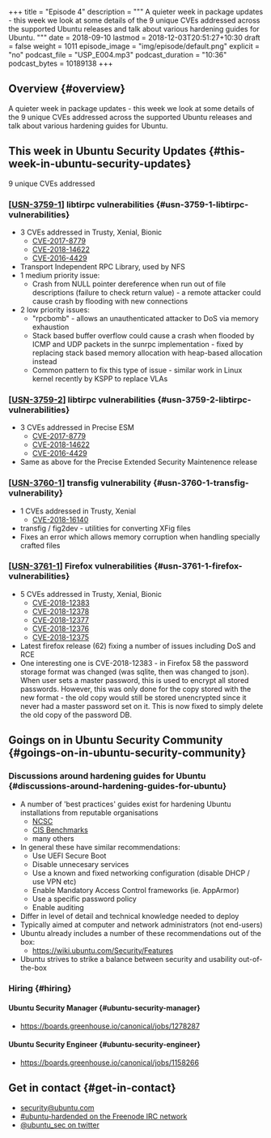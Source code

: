 +++
title = "Episode 4"
description = """
  A quieter week in package updates - this week we look at some details of the 9
  unique CVEs addressed across the supported Ubuntu releases and talk about
  various hardening guides for Ubuntu.
  """
date = 2018-09-10
lastmod = 2018-12-03T20:51:27+10:30
draft = false
weight = 1011
episode_image = "img/episode/default.png"
explicit = "no"
podcast_file = "USP_E004.mp3"
podcast_duration = "10:36"
podcast_bytes = 10189138
+++

## Overview {#overview}

A quieter week in package updates - this week we look at some details of the 9
unique CVEs addressed across the supported Ubuntu releases and talk about
various hardening guides for Ubuntu.


## This week in Ubuntu Security Updates {#this-week-in-ubuntu-security-updates}

9 unique CVEs addressed


### [[USN-3759-1](https://usn.ubuntu.com/3759-1/)] libtirpc vulnerabilities {#usn-3759-1-libtirpc-vulnerabilities}

-   3 CVEs addressed in Trusty, Xenial, Bionic
    -   [CVE-2017-8779](https://people.canonical.com/~ubuntu-security/cve/CVE-2017-8779)
    -   [CVE-2018-14622](https://people.canonical.com/~ubuntu-security/cve/CVE-2018-14622)
    -   [CVE-2016-4429](https://people.canonical.com/~ubuntu-security/cve/CVE-2016-4429)
-   Transport Independent RPC Library, used by NFS
-   1 medium priority issue:
    -   Crash from NULL pointer dereference when run out of file descriptions (failure to check return value) - a remote attacker could cause crash by flooding with new connections
-   2 low priority issues:
    -   "rpcbomb" - allows an unauthenticated attacker to DoS via memory exhaustion
    -   Stack based buffer overflow could cause a crash when flooded by ICMP and UDP packets in the sunrpc implementation - fixed by replacing stack based memory allocation with heap-based allocation instead
    -   Common pattern to fix this type of issue - similar work in Linux kernel recently by KSPP to replace VLAs


### [[USN-3759-2](https://usn.ubuntu.com/3759-2/)] libtirpc vulnerabilities {#usn-3759-2-libtirpc-vulnerabilities}

-   3 CVEs addressed in Precise ESM
    -   [CVE-2017-8779](https://people.canonical.com/~ubuntu-security/cve/CVE-2017-8779)
    -   [CVE-2018-14622](https://people.canonical.com/~ubuntu-security/cve/CVE-2018-14622)
    -   [CVE-2016-4429](https://people.canonical.com/~ubuntu-security/cve/CVE-2016-4429)
-   Same as above for the Precise Extended Security Maintenence release


### [[USN-3760-1](https://usn.ubuntu.com/3760-1/)] transfig vulnerability {#usn-3760-1-transfig-vulnerability}

-   1 CVEs addressed in Trusty, Xenial
    -   [CVE-2018-16140](https://people.canonical.com/~ubuntu-security/cve/CVE-2018-16140)
-   transfig / fig2dev - utilities for converting XFig files
-   Fixes an error which allows memory corruption when handling specially crafted files


### [[USN-3761-1](https://usn.ubuntu.com/3761-1/)] Firefox vulnerabilities {#usn-3761-1-firefox-vulnerabilities}

-   5 CVEs addressed in Trusty, Xenial, Bionic
    -   [CVE-2018-12383](https://people.canonical.com/~ubuntu-security/cve/CVE-2018-12383)
    -   [CVE-2018-12378](https://people.canonical.com/~ubuntu-security/cve/CVE-2018-12378)
    -   [CVE-2018-12377](https://people.canonical.com/~ubuntu-security/cve/CVE-2018-12377)
    -   [CVE-2018-12376](https://people.canonical.com/~ubuntu-security/cve/CVE-2018-12376)
    -   [CVE-2018-12375](https://people.canonical.com/~ubuntu-security/cve/CVE-2018-12375)
-   Latest firefox release (62) fixing a number of issues including DoS and RCE
-   One interesting one is CVE-2018-12383 - in Firefox 58 the password storage
    format was changed (was sqlite, then was changed to json). When user sets a
    master password, this is used to encrypt all stored passwords. However, this
    was only done for the copy stored with the new format - the old copy would
    still be stored unencrypted since it never had a master password set on
    it. This is now fixed to simply delete the old copy of the password DB.


## Goings on in Ubuntu Security Community {#goings-on-in-ubuntu-security-community}


### Discussions around hardening guides for Ubuntu {#discussions-around-hardening-guides-for-ubuntu}

-   A number of 'best practices' guides exist for hardening Ubuntu installations from reputable organisations
    -   [NCSC](https://www.ncsc.gov.uk/guidance/eud-security-guidance-ubuntu-1804-lts)
    -   [CIS Benchmarks](https://www.cisecurity.org/benchmark/ubuntu%5Flinux/)
    -   many others
-   In general these have similar recommendations:
    -   Use UEFI Secure Boot
    -   Disable unnecesary services
    -   Use a known and fixed networking configuration (disable DHCP / use VPN etc)
    -   Enable Mandatory Access Control frameworks (ie. AppArmor)
    -   Use a specific password policy
    -   Enable auditing
-   Differ in level of detail and technical knowledge needed to deploy
-   Typically aimed at computer and network administrators (not end-users)
-   Ubuntu already includes a number of these recommendations out of the box:
    -   <https://wiki.ubuntu.com/Security/Features>
-   Ubuntu strives to strike a balance between security and usability out-of-the-box


### Hiring {#hiring}


#### Ubuntu Security Manager {#ubuntu-security-manager}

-   <https://boards.greenhouse.io/canonical/jobs/1278287>


#### Ubuntu Security Engineer {#ubuntu-security-engineer}

-   <https://boards.greenhouse.io/canonical/jobs/1158266>


## Get in contact {#get-in-contact}

-   [security@ubuntu.com](mailto:security@ubuntu.com)
-   [#ubuntu-hardended on the Freenode IRC network](http://webchat.freenode.net?channels=%2523ubuntu-hardened&uio=d4)
-   [@ubuntu\_sec on twitter](https://twitter.com/ubuntu%5Fsec)